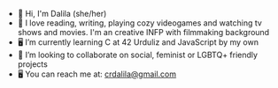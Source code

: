 - 🦋​ Hi, I'm Dalila (she/her)
- 🌱 I love reading, writing, playing cozy videogames and watching tv shows and movies. I'm an creative INFP with filmmaking background 
- 🖥️ I’m currently learning C at 42 Urduliz and JavaScript by my own
- 💞️ I’m looking to collaborate on social, feminist or LGBTQ+ friendly projects
- 🖥️ You can reach me at: crdalila@gmail.com

<!---
crdalila/crdalila is a ✨ special ✨ repository because its `README.md` (this file) appears on your GitHub profile.
You can click the Preview link to take a look at your changes.
--->
